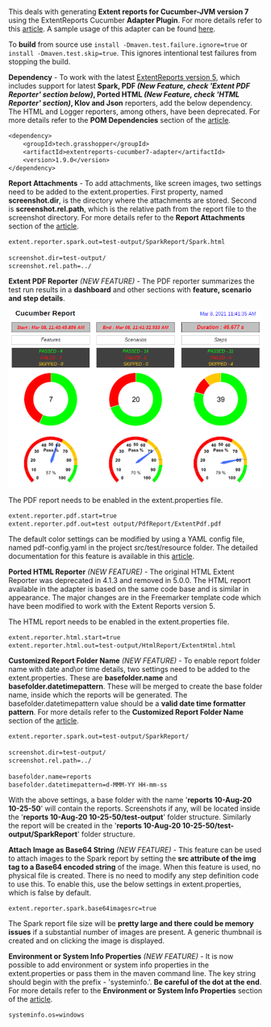 This deals with generating **Extent reports for Cucumber-JVM version 7** using the ExtentReports Cucumber **Adapter Plugin**. For more details refer to this [article](http://ghchirp.online/3196/). A sample usage of this adapter can be found [here](https://github.com/grasshopper7/cuke7-extent-adapter-report).

To **build** from source use ```install -Dmaven.test.failure.ignore=true``` or ```install -Dmaven.test.skip=true```. This ignores intentional test failures from stopping the build.

**Dependency** - To work with the latest [ExtentReports version 5](https://github.com/extent-framework/extentreports-java/wiki), which includes support for latest **Spark, PDF *(New Feature, check 'Extent PDF Reporter' section below)*, Ported HTML *(New Feature, check 'HTML Reporter' section)*, Klov and Json** reporters, add the below dependency. The HTML and Logger reporters, among others, have been deprecated. For more details refer to the **POM Dependencies** section of the [article](http://ghchirp.tech/3196/).

```
<dependency>
    <groupId>tech.grasshopper</groupId>
    <artifactId>extentreports-cucumber7-adapter</artifactId>
    <version>1.9.0</version>
</dependency>
```

**Report Attachments** - To add attachments, like screen images, two settings need to be added to the extent.properties. First property, named **screenshot.dir**, is the directory where the attachments are stored. Second is **screenshot.rel.path**, which is the relative path from the report file to the screenshot directory. For more details refer to the **Report Attachments** section of the [article](http://ghchirp.tech/3196/).

```
extent.reporter.spark.out=test-output/SparkReport/Spark.html

screenshot.dir=test-output/
screenshot.rel.path=../
```

**Extent PDF Reporter** *(NEW FEATURE)* - The PDF reporter summarizes the test run results in a **dashboard** and other sections with **feature, scenario and step details**.


![sample](https://raw.githubusercontent.com/grasshopper7/extentreports-cucumber6-adapter/master/summary.png)


The PDF report needs to be enabled in the extent.properties file.
```
extent.reporter.pdf.start=true
extent.reporter.pdf.out=test output/PdfReport/ExtentPdf.pdf
```
The default color settings can be modified by using a YAML config file, named pdf-config.yaml in the project src/test/resource folder. The detailed documentation for this feature is available in this [article](http://ghchirp.online/2224/).


**Ported HTML Reporter** *(NEW FEATURE)* - The original HTML Extent Reporter was deprecated in 4.1.3 and removed in 5.0.0. The HTML report available in the adapter is based on the same code base and is similar in appearance. The major changes are in the Freemarker template code which have been modified to work with the Extent Reports version 5.

The HTML report needs to be enabled in the extent.properties file.
```
extent.reporter.html.start=true
extent.reporter.html.out=test-output/HtmlReport/ExtentHtml.html
```

**Customized Report Folder Name** *(NEW FEATURE)* - To enable report folder name with date and\or time details, two settings need to be added to the extent.properties. These are **basefolder.name** and **basefolder.datetimepattern**. These will be merged to create the base folder name, inside which the reports will be generated. The basefolder.datetimepattern value should be a **valid date time formatter pattern**. For more details refer to the **Customized Report Folder Name** section of the [article](http://ghchirp.online/3196/).

```
extent.reporter.spark.out=test-output/SparkReport/

screenshot.dir=test-output/
screenshot.rel.path=../

basefolder.name=reports
basefolder.datetimepattern=d-MMM-YY HH-mm-ss
```

With the above settings, a base folder with the name '**reports 10-Aug-20 10-25-50**' will contain the reports. Screenshots if any, will be located inside the '**reports 10-Aug-20 10-25-50/test-output**' folder structure. Similarly the report will be created in the '**reports 10-Aug-20 10-25-50/test-output/SparkReport**' folder structure.

**Attach Image as Base64 String** *(NEW FEATURE)* - This feature can be used to attach images to the Spark report by setting the **src attribute of the img tag to a Base64 encoded string** of the image. When this feature is used, no physical file is created. There is no need to modify any step definition code to use this. To enable this, use the below settings in extent.properties, which is false by default.

```
extent.reporter.spark.base64imagesrc=true
```
The Spark report file size will be **pretty large and there could be memory issues** if a substantial number of images are present. A generic thumbnail is created and on clicking the image is displayed.

**Environment or System Info Properties** *(NEW FEATURE)* - It is now possible to add environment or system info properties in the extent.properties or pass them in the maven command line. The key string should begin with the prefix - 'systeminfo.'. **Be careful of the dot at the end**. For more details refer to the **Environment or System Info Properties** section of the [article](http://ghchirp.online/3196/).

```
systeminfo.os=windows
```
